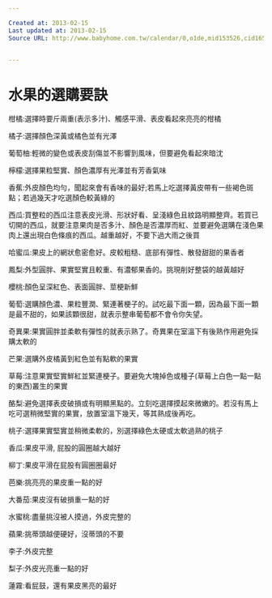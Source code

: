 ```yaml
---

Created at: 2013-02-15
Last updated at: 2013-02-15
Source URL: http://www.babyhome.com.tw/calendar/0,o1de,mid153526,cid16527953.htm


---
```


# 水果的選購要訣


柑橘:選擇時要斤兩重(表示多汁)、觸感平滑、表皮看起來亮亮的柑橘

橘子:選擇顏色深黃或橘色並有光澤

葡萄柚:輕微的變色或表皮刮傷並不影響到風味，但要避免看起來暗沈

檸檬:選擇果粒堅實、顏色濃厚有光澤並有芳香氣味

香蕉:外皮顏色均勻，聞起來會有香味的最好;若馬上吃選擇黃皮帶有一些褐色斑點；若過幾天才吃選顏色較黃綠的

西瓜:買整粒的西瓜注意表皮光滑、形狀好看、呈淺綠色且紋路明顯整齊。若買已切開的西瓜，就要注意果肉是否多汁、顏色是否濃厚而紅、並要避免選購在淺色果肉上還出現白色條痕的西瓜。越重越好，不要下過大雨之後買

哈蜜瓜:果皮上的網狀愈密愈好。皮較粗糙、底部有彈性、散發甜甜的果香者

鳳梨:外型圓胖、果實堅實且較重、有濃郁果香的。挑現削好整袋的越黃越好

櫻桃:顏色呈深紅色、表面圓胖、莖梗新鮮

葡萄:選購顏色濃、果粒豐潤、緊連著梗子的。試吃最下面一顆，因為最下面一顆是最不甜的，如果該顆很甜，就表示整串葡萄都不會令你失望。

奇異果:果實圓胖並柔軟有彈性的就表示熟了。奇異果在室溫下有後熟作用避免採購太軟的

芒果:選購外皮橘黃到紅色並有點軟的果實

草莓:注意果實堅實鮮紅並緊連梗子。要避免大塊掉色或種子(草莓上白色一點一點的東西)叢生的果實

酪梨:避免選擇表皮破損或有明顯黑點的。立刻吃選擇摸起來微嫩的。若沒有馬上吃可選稍微堅實的果實，放置室溫下幾天，等其熟成後再吃。

桃子:選擇果實堅實並稍微柔軟的，別選擇綠色太硬或太軟過熟的桃子

香瓜:果皮平滑, 屁股的圓圈越大越好

柳丁:果皮平滑在屁股有圓圈圈最好

芭樂:挑亮亮的果皮重一點的好

大番茄:果皮沒有破損重一點的好

水蜜桃:盡量挑沒被人摸過，外皮完整的

蘋果:挑蒂頭越便硬好，沒蒂頭的不要

李子:外皮完整

梨子:外皮光亮重一點的好

蓮霧:看屁鼓，還有果皮黑亮的最好

